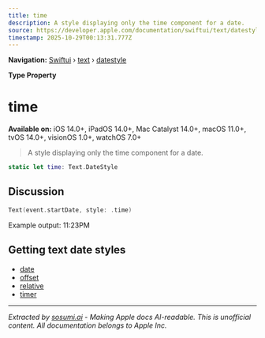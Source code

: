 ```yaml
---
title: time
description: A style displaying only the time component for a date.
source: https://developer.apple.com/documentation/swiftui/text/datestyle/time
timestamp: 2025-10-29T00:13:31.777Z
---
```


**Navigation:** [Swiftui](/documentation/swiftui) › [text](/documentation/swiftui/text) › [datestyle](/documentation/swiftui/text/datestyle)

**Type Property**

# time

**Available on:** iOS 14.0+, iPadOS 14.0+, Mac Catalyst 14.0+, macOS 11.0+, tvOS 14.0+, visionOS 1.0+, watchOS 7.0+

> A style displaying only the time component for a date.

```swift
static let time: Text.DateStyle
```

## Discussion

```swift
Text(event.startDate, style: .time)
```

Example output: 11:23PM

## Getting text date styles

- [date](/documentation/swiftui/text/datestyle/date)
- [offset](/documentation/swiftui/text/datestyle/offset)
- [relative](/documentation/swiftui/text/datestyle/relative)
- [timer](/documentation/swiftui/text/datestyle/timer)

---

*Extracted by [sosumi.ai](https://sosumi.ai) - Making Apple docs AI-readable.*
*This is unofficial content. All documentation belongs to Apple Inc.*
